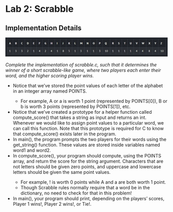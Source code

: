 <h1>Lab 2: Scrabble</h1>
<h2>Implementation Details</h2>
<img src="assets/2.JPG">
<p><em>Complete the implementation of scrabble.c, such that it determines the winner of a short scrabble-like game, where two players each enter their word, and the higher scoring player wins.</em></p>

<ul>

<li>Notice that we’ve stored the point values of each letter of the alphabet in an integer array named POINTS.</li>
<ul>
  <li>For example, A or a is worth 1 point (represented by POINTS[0]), B or b is worth 3 points (represented by POINTS[1]), etc.</li>
</ul>

<li>Notice that we’ve created a prototype for a helper function called compute_score() that takes a string as input and returns an int. Whenever we would like to assign point values to a particular word, we can call this function. Note that this prototype is required for C to know that compute_score() exists later in the program.</li>

<li>In main(), the program prompts the two players for their words using the get_string() function. These values are stored inside variables named word1 and word2.</li>

<li>In compute_score(), your program should compute, using the POINTS array, and return the score for the string argument. Characters that are not letters should be given zero points, and uppercase and lowercase letters should be given the same point values.</li>
<ul><li>For example, ! is worth 0 points while A and a are both worth 1 point.</li>
<li>Though Scrabble rules normally require that a word be in the dictionary, no need to check for that in this problem!</li>
</ul>

<li>In main(), your program should print, depending on the players’ scores, Player 1 wins!, Player 2 wins!, or Tie!.</li>

  
</ul>

